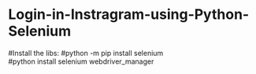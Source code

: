 # Login-in-Instragram-using-Python-Selenium

#Install the libs:
#python -m pip install selenium<br>
#python install selenium webdriver_manager
